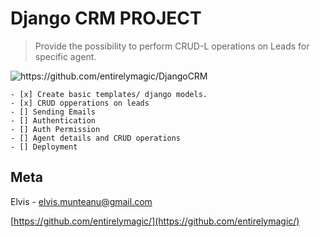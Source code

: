# Django CRM PROJECT

> Provide the possibility to perform CRUD-L operations on Leads for specific agent. 

<img src="https://j.gifs.com/3Q4jop.gif" alt="https://github.com/entirelymagic/DjangoCRM">


```.TODO: 
- [x] Create basic templates/ django models. 
- [x] CRUD opperations on leads
- [] Sending Emails
- [] Authentication
- [] Auth Permission
- [] Agent details and CRUD operations
- [] Deployment
```

## Meta

Elvis - elvis.munteanu@gmail.com

[https://github.com/entirelymagic/](https://github.com/entirelymagic/)


